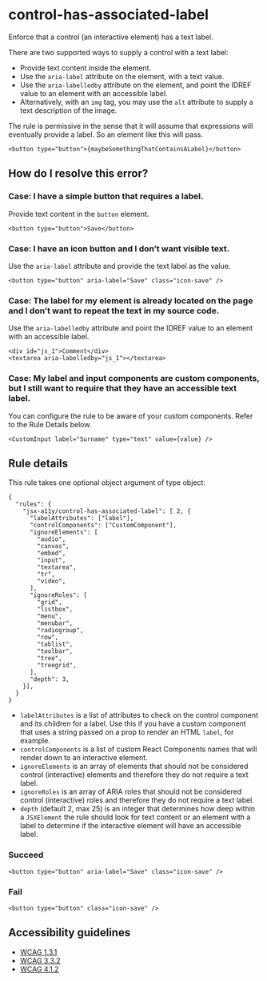 control-has-associated-label
============================

Enforce that a control (an interactive element) has a text label.

There are two supported ways to supply a control with a text label:

-   Provide text content inside the element.
-   Use the `aria-label` attribute on the element, with a text value.
-   Use the `aria-labelledby` attribute on the element, and point the IDREF value to an element with an accessible label.
-   Alternatively, with an `img` tag, you may use the `alt` attribute to supply a text description of the image.

The rule is permissive in the sense that it will assume that expressions will eventually provide a label. So an element like this will pass.

    <button type="button">{maybeSomethingThatContainsALabel}</button>

How do I resolve this error?
----------------------------

### Case: I have a simple button that requires a label.

Provide text content in the `button` element.

    <button type="button">Save</button>

### Case: I have an icon button and I don’t want visible text.

Use the `aria-label` attribute and provide the text label as the value.

    <button type="button" aria-label="Save" class="icon-save" />

### Case: The label for my element is already located on the page and I don’t want to repeat the text in my source code.

Use the `aria-labelledby` attribute and point the IDREF value to an element with an accessible label.

    <div id="js_1">Comment</div>
    <textarea aria-labelledby="js_1"></textarea>

### Case: My label and input components are custom components, but I still want to require that they have an accessible text label.

You can configure the rule to be aware of your custom components. Refer to the Rule Details below.

    <CustomInput label="Surname" type="text" value={value} />

Rule details
------------

This rule takes one optional object argument of type object:

    {
      "rules": {
        "jsx-a11y/control-has-associated-label": [ 2, {
          "labelAttributes": ["label"],
          "controlComponents": ["CustomComponent"],
          "ignoreElements": [
            "audio",
            "canvas",
            "embed",
            "input",
            "textarea",
            "tr",
            "video",
          ],
          "ignoreRoles": [
            "grid",
            "listbox",
            "menu",
            "menubar",
            "radiogroup",
            "row",
            "tablist",
            "toolbar",
            "tree",
            "treegrid",
          ],
          "depth": 3,
        }],
      }
    }

-   `labelAttributes` is a list of attributes to check on the control component and its children for a label. Use this if you have a custom component that uses a string passed on a prop to render an HTML `label`, for example.
-   `controlComponents` is a list of custom React Components names that will render down to an interactive element.
-   `ignoreElements` is an array of elements that should not be considered control (interactive) elements and therefore they do not require a text label.
-   `ignoreRoles` is an array of ARIA roles that should not be considered control (interactive) roles and therefore they do not require a text label.
-   `depth` (default 2, max 25) is an integer that determines how deep within a `JSXElement` the rule should look for text content or an element with a label to determine if the interactive element will have an accessible label.

### Succeed

    <button type="button" aria-label="Save" class="icon-save" />

### Fail

    <button type="button" class="icon-save" />

Accessibility guidelines
------------------------

-   [WCAG 1.3.1](https://www.w3.org/WAI/WCAG21/Understanding/info-and-relationships)
-   [WCAG 3.3.2](https://www.w3.org/WAI/WCAG21/Understanding/labels-or-instructions)
-   [WCAG 4.1.2](https://www.w3.org/WAI/WCAG21/Understanding/name-role-value)
